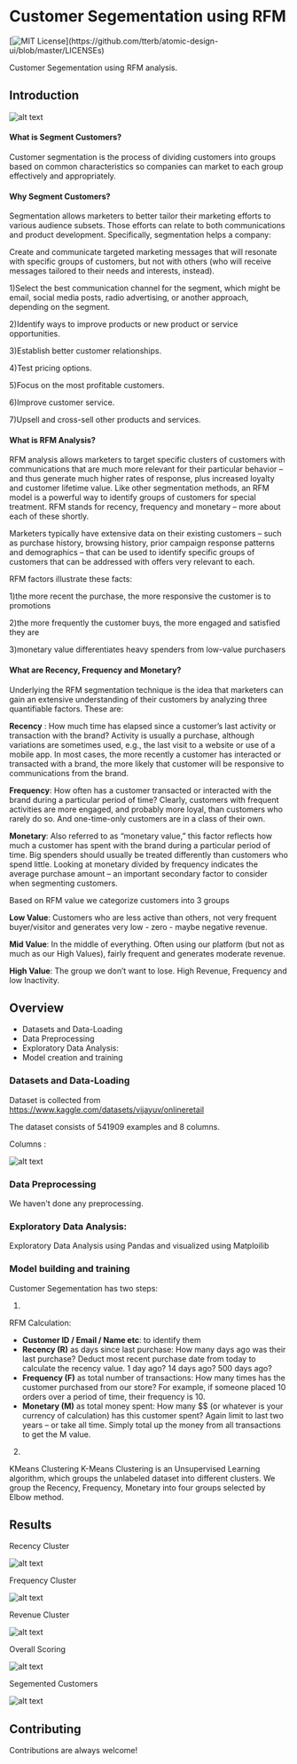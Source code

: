 
# Customer Segementation using RFM 
[![MIT License](https://img.shields.io/apm/l/atomic-design-ui.svg?)](https://github.com/tterb/atomic-design-ui/blob/master/LICENSEs)

Customer Segementation using RFM analysis.
## Introduction 

 
![alt text](https://raw.githubusercontent.com/viveklalex/customer-segmentation/master/images/intro_.jpg) 

      
#### What is Segment Customers?

Customer segmentation is the process of dividing customers into groups based on common characteristics so companies can market to each group effectively and appropriately.

#### Why Segment Customers?

Segmentation allows marketers to better tailor their marketing efforts to various audience subsets. Those efforts can relate to both communications and product development. Specifically, segmentation helps a company:

Create and communicate targeted marketing messages that will resonate with specific groups of customers, but not with others (who will receive messages tailored to their needs and interests, instead).

1)Select the best communication channel for the segment, which might be email, social media posts, radio advertising, or another approach, depending on the segment.

2)Identify ways to improve products or new product or service opportunities.

3)Establish better customer relationships.

4)Test pricing options.

5)Focus on the most profitable customers.

6)Improve customer service.

7)Upsell and cross-sell other products and services.

#### What is RFM Analysis?

RFM analysis allows marketers to target specific clusters of customers with communications that are much more relevant for their particular behavior – and thus generate much higher rates of response, plus increased loyalty and customer lifetime value. Like other segmentation methods, an RFM model is a powerful way to identify groups of customers for special treatment. RFM stands for recency, frequency and monetary – more about each of these shortly.

Marketers typically have extensive data on their existing customers – such as purchase history, browsing history, prior campaign response patterns and demographics – that can be used to identify specific groups of customers that can be addressed with offers very relevant to each.

RFM factors illustrate these facts:

1)the more recent the purchase, the more responsive the customer is to promotions

2)the more frequently the customer buys, the more engaged and satisfied they are

3)monetary value differentiates heavy spenders from low-value purchasers

#### What are Recency, Frequency and Monetary?

Underlying the RFM segmentation technique is the idea that marketers can gain an extensive understanding of their customers by analyzing three quantifiable factors. These are:

**Recency** : How much time has elapsed since a customer’s last activity or transaction with the brand? Activity is usually a purchase, although variations are sometimes used, e.g., the last visit to a website or use of a mobile app. In most cases, the more recently a customer has interacted or transacted with a brand, the more likely that customer will be responsive to communications from the brand.

**Frequency**: How often has a customer transacted or interacted with the brand during a particular period of time? Clearly, customers with frequent activities are more engaged, and probably more loyal, than customers who rarely do so. And one-time-only customers are in a class of their own.

**Monetary**: Also referred to as “monetary value,” this factor reflects how much a customer has spent with the brand during a particular period of time. Big spenders should usually be treated differently than customers who spend little. Looking at monetary divided by frequency indicates the average purchase amount – an important secondary factor to consider when segmenting customers.

Based on RFM value we categorize customers into 3 groups

**Low Value**: Customers who are less active than others, not very frequent buyer/visitor and generates very low - zero - maybe negative revenue.

**Mid Value**: In the middle of everything. Often using our platform (but not as much as our High Values), fairly frequent and generates moderate revenue.

**High Value**: The group we don’t want to lose. High Revenue, Frequency and low Inactivity.


          
## Overview 
- Datasets and Data-Loading
- Data Preprocessing
- Exploratory Data Analysis:
- Model creation and training

### Datasets and Data-Loading

Dataset is collected from  https://www.kaggle.com/datasets/vijayuv/onlineretail

The dataset consists of 541909 examples and  8 columns.

Columns :

![alt text](https://raw.githubusercontent.com/viveklalex/customer-segmentation/master/images/columns.png)


### Data Preprocessing

We haven't done any preprocessing.

### Exploratory Data Analysis:

Exploratory Data Analysis using Pandas and visualized using Matploilib

### Model building and training

Customer Segementation has two steps:

1)
RFM Calculation:
  - **Customer ID / Email / Name etc**: to identify them
- **Recency (R)** as days since last purchase: How many days ago was their last purchase? Deduct most recent purchase date from today to calculate the recency value. 1 day ago? 14 days ago? 500 days ago?
- **Frequency (F)** as total number of transactions: How many times has the customer purchased from our store? For example, if someone placed 10 orders over a period of time, their frequency is 10.
- **Monetary (M)** as total money spent: How many $$ (or whatever is your currency of calculation) has this customer spent? Again limit to last two years – or take all time. Simply total up the money from all transactions to get the M value.


2)

KMeans Clustering 
K-Means Clustering is an Unsupervised Learning algorithm, which groups the unlabeled dataset into different clusters.
We group the Recency, Frequency, Monetary into four groups selected by Elbow method.

## Results

 Recency Cluster

![alt text](https://raw.githubusercontent.com/viveklalex/customer-segmentation/master/images/rescency_cluster.png)

Frequency Cluster

![alt text](https://raw.githubusercontent.com/viveklalex/customer-segmentation/master/images/frequency_cluster.png) 

Revenue Cluster

![alt text](https://raw.githubusercontent.com/viveklalex/customer-segmentation/master/images/revenue_cluster.png) 

Overall Scoring

![alt text](https://raw.githubusercontent.com/viveklalex/customer-segmentation/master/images/overall_mean.png)


Segemented Customers

![alt text](https://raw.githubusercontent.com/viveklalex/customer-segmentation/master/images/clust.png)

## Contributing

Contributions are always welcome!
